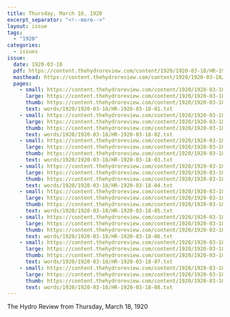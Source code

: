 ```yaml
---
title: Thursday, March 18, 1920
excerpt_separator: "<!--more-->"
layout: issue
tags:
  - "1920"
categories:
  - issues
issue:
  date: 1920-03-18
  pdf: https://content.thehydroreview.com/content/1920/1920-03-18/HR-1920-03-18.pdf
  masthead: https://content.thehydroreview.com/content/1920/1920-03-18/masthead/HR-1920-03-18.jpg
  pages:
    - small: https://content.thehydroreview.com/content/1920/1920-03-18/small/HR-1920-03-18-01.jpg
      large: https://content.thehydroreview.com/content/1920/1920-03-18/large/HR-1920-03-18-01.jpg
      thumb: https://content.thehydroreview.com/content/1920/1920-03-18/thumbnails/HR-1920-03-18-01.jpg
      text: words/1920/1920-03-18/HR-1920-03-18-01.txt
    - small: https://content.thehydroreview.com/content/1920/1920-03-18/small/HR-1920-03-18-02.jpg
      large: https://content.thehydroreview.com/content/1920/1920-03-18/large/HR-1920-03-18-02.jpg
      thumb: https://content.thehydroreview.com/content/1920/1920-03-18/thumbnails/HR-1920-03-18-02.jpg
      text: words/1920/1920-03-18/HR-1920-03-18-02.txt
    - small: https://content.thehydroreview.com/content/1920/1920-03-18/small/HR-1920-03-18-03.jpg
      large: https://content.thehydroreview.com/content/1920/1920-03-18/large/HR-1920-03-18-03.jpg
      thumb: https://content.thehydroreview.com/content/1920/1920-03-18/thumbnails/HR-1920-03-18-03.jpg
      text: words/1920/1920-03-18/HR-1920-03-18-03.txt
    - small: https://content.thehydroreview.com/content/1920/1920-03-18/small/HR-1920-03-18-04.jpg
      large: https://content.thehydroreview.com/content/1920/1920-03-18/large/HR-1920-03-18-04.jpg
      thumb: https://content.thehydroreview.com/content/1920/1920-03-18/thumbnails/HR-1920-03-18-04.jpg
      text: words/1920/1920-03-18/HR-1920-03-18-04.txt
    - small: https://content.thehydroreview.com/content/1920/1920-03-18/small/HR-1920-03-18-05.jpg
      large: https://content.thehydroreview.com/content/1920/1920-03-18/large/HR-1920-03-18-05.jpg
      thumb: https://content.thehydroreview.com/content/1920/1920-03-18/thumbnails/HR-1920-03-18-05.jpg
      text: words/1920/1920-03-18/HR-1920-03-18-05.txt
    - small: https://content.thehydroreview.com/content/1920/1920-03-18/small/HR-1920-03-18-06.jpg
      large: https://content.thehydroreview.com/content/1920/1920-03-18/large/HR-1920-03-18-06.jpg
      thumb: https://content.thehydroreview.com/content/1920/1920-03-18/thumbnails/HR-1920-03-18-06.jpg
      text: words/1920/1920-03-18/HR-1920-03-18-06.txt
    - small: https://content.thehydroreview.com/content/1920/1920-03-18/small/HR-1920-03-18-07.jpg
      large: https://content.thehydroreview.com/content/1920/1920-03-18/large/HR-1920-03-18-07.jpg
      thumb: https://content.thehydroreview.com/content/1920/1920-03-18/thumbnails/HR-1920-03-18-07.jpg
      text: words/1920/1920-03-18/HR-1920-03-18-07.txt
    - small: https://content.thehydroreview.com/content/1920/1920-03-18/small/HR-1920-03-18-08.jpg
      large: https://content.thehydroreview.com/content/1920/1920-03-18/large/HR-1920-03-18-08.jpg
      thumb: https://content.thehydroreview.com/content/1920/1920-03-18/thumbnails/HR-1920-03-18-08.jpg
      text: words/1920/1920-03-18/HR-1920-03-18-08.txt
---
```


The Hydro Review from Thursday, March 18, 1920

<!--more-->

